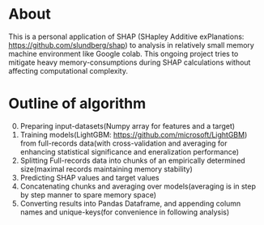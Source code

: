 # About
This is a personal application of SHAP (SHapley Additive exPlanations: https://github.com/slundberg/shap) to analysis in relatively small memory machine environment like Google colab. This ongoing project tries to mitigate heavy memory-consumptions during SHAP calculations without affecting computational complexity.
# Outline of algorithm
0. Preparing input-datasets(Numpy array for features and a target)  
1. Training models(LightGBM: https://github.com/microsoft/LightGBM) from full-records data(with cross-validation and averaging for enhancing statistical significance and eneralization performance)  
2. Splitting Full-records data into chunks of an empirically determined size(maximal records maintaining memory stability)  
3. Predicting SHAP values and target values  
4. Concatenating chunks and averaging over models(averaging is in step by step manner to spare memory space)  
5. Converting results into Pandas Dataframe, and appending column names and unique-keys(for convenience in following analysis)  
